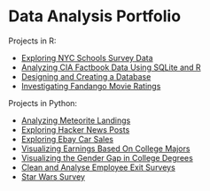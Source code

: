 # Data Analysis Portfolio

Projects in R:

- [Exploring NYC Schools Survey Data](https://github.com/qdbqa/daportfolio/blob/main/NYC_schools.md)
- [Analyzing CIA Factbook Data Using SQLite and R](https://github.com/qdbqa/daportfolio/blob/main/CIA_factbook.md)
- [Designing and Creating a Database](https://github.com/qdbqa/daportfolio/blob/main/database_design.md)
- [Investigating Fandango Movie Ratings](https://github.com/qdbqa/daportfolio/blob/main/fandango.md)

Projects in Python:

- [Analyzing Meteorite Landings](https://github.com/qdbqa/daportfolio/blob/main/meteor_landings.ipynb)
- [Exploring Hacker News Posts](https://github.com/qdbqa/daportfolio/blob/main/exploring_hacker_news_posts.ipynb)
- [Exploring Ebay Car Sales](https://github.com/qdbqa/daportfolio/blob/main/ebay_car_sales.ipynb)
- [Visualizing Earnings Based On College Majors](https://github.com/qdbqa/daportfolio/blob/main/earnings_college_majors.ipynb)
- [Visualizing the Gender Gap in College Degrees](https://github.com/qdbqa/daportfolio/blob/main/gender_gap_college_majors.ipynb)
- [Clean and Analyse Employee Exit Surveys](https://github.com/qdbqa/daportfolio/blob/main/employee_exit_surveys.ipynb)
- [Star Wars Survey](https://github.com/qdbqa/daportfolio/blob/main/star_wars_survey.ipynb)
